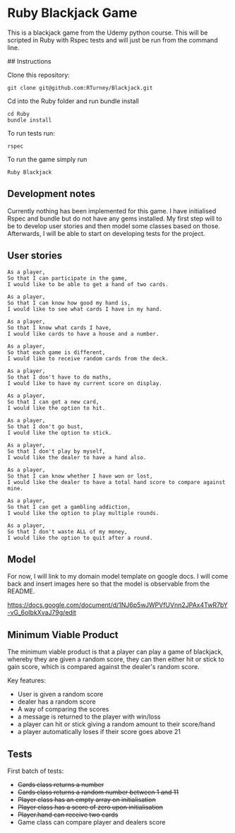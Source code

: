 # Ruby Blackjack Game

This is a blackjack game from the Udemy python course. This will be scripted in Ruby with Rspec tests and will just be run from the command line.

## Instructions

Clone this repository:
```
git clone git@github.com:RTurney/Blackjack.git
```
Cd into the Ruby folder and run bundle install
```
cd Ruby
bundle install
```
To run tests run:
```
rspec
```
To run the game simply run
```
Ruby Blackjack
```

## Development notes

Currently nothing has been implemented for this game.
I have initialised Rspec and bundle but do not have any gems installed.
My first step will to be to develop user stories and then model some classes based on those.
Afterwards, I will be able to start on developing tests for the project.


## User stories

```
As a player,
So that I can participate in the game,
I would like to be able to get a hand of two cards.
```
```
As a player,
So that I can know how good my hand is,
I would like to see what cards I have in my hand.
```
```
As a player,
So that I know what cards I have,
I would like cards to have a house and a number.
```
```
As a player,
So that each game is different,
I would like to receive random cards from the deck.
```
```
As a player,
So that I don't have to do maths,
I would like to have my current score on display.
```
```
As a player,
So that I can get a new card,
I would like the option to hit.
```
```
As a player,
So that I don't go bust,
I would like the option to stick.
```
```
As a player,
So that I don't play by myself,
I would like the dealer to have a hand also.
```
```
As a player,
So that I can know whether I have won or lost,
I would like the dealer to have a total hand score to compare against mine.
```
```
As a player,
So that I can get a gambling addiction,
I would like the option to play multiple rounds.
```
```
As a player,
So that I don't waste ALL of my money,
I would like the option to quit after a round.
```

## Model

For now, I will link to my domain model template on google docs.
I will come back and insert images here so that the model is observable from the README.

https://docs.google.com/document/d/1NJ6p5wJWPVfUVnn2JPAx4TwR7bY-vG_6oIbkXvaJ79g/edit

## Minimum Viable Product

The minimum viable product is that a player can play a game of blackjack, whereby they are given a random score, they can then either hit or stick to gain score, which is compared against the dealer's random score.

Key features:
* User is given a random score
* dealer has a random score
* A way of comparing the scores
* a message is returned to the player with win/loss
* a player can hit or stick giving a random amount to their score/hand
* a player automatically loses if their score goes above 21

## Tests

First batch of tests:
* ~~Cards class returns a number~~
* ~~Cards class returns a random number between 1 and 11~~
* ~~Player class has an empty array on initialisation~~
* ~~Player class has a score of zero upon initialisation~~
* ~~Player.hand can receive two cards~~
* Game class can compare player and dealers score  
